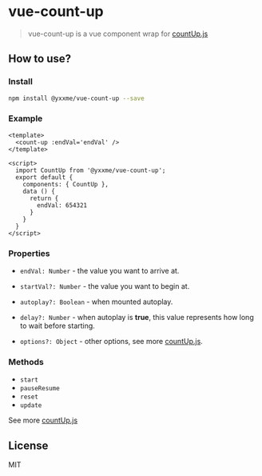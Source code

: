 # vue-count-up

> vue-count-up is a vue component wrap for [countUp.js](https://github.com/inorganik/countUp.js)

## How to use?

### Install

```bash
npm install @yxxme/vue-count-up --save
```

### Example

```vue
<template>
  <count-up :endVal='endVal' />
</template>

<script>
  import CountUp from '@yxxme/vue-count-up';
  export default {
    components: { CountUp },
    data () {
      return {
        endVal: 654321
      }
    }
  }
</script>
```

### Properties

* `endVal: Number` - the value you want to arrive at.

* `startVal?: Number` - the value you want to begin at.

* `autoplay?: Boolean` - when mounted autoplay.

* `delay?: Number` - when autoplay is **true**, this value represents how long to wait before starting.

* `options?: Object` - other options, see more [countUp.js](https://github.com/inorganik/countUp.js).

### Methods

* `start`
* `pauseResume`
* `reset`
* `update`

See more [countUp.js](https://github.com/inorganik/countUp.js)

## License

MIT

